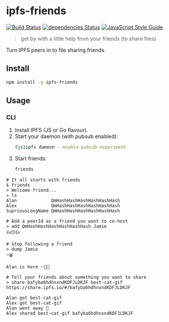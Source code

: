 # ipfs-friends

[![Build Status](https://travis-ci.org/tableflip/ipfs-friends.svg?branch=master)](https://travis-ci.org/tableflip/ipfs-friends) [![dependencies Status](https://david-dm.org/tableflip/ipfs-friends/status.svg)](https://david-dm.org/tableflip/ipfs-friends) [![JavaScript Style Guide](https://img.shields.io/badge/code_style-standard-brightgreen.svg)](https://standardjs.com)

> get by with a little help from your friends (to share files)

Turn IPFS peers in to file sharing friends.

## Install

```sh
npm install -g ipfs-friends
```

## Usage

### CLI

1. Install IPFS (JS or Go flavour).
2. Start your daemon (with pubsub enabled):
    ```sh
    (js)ipfs dameon --enable-pubsub-experiment
    ```
3. Start friends:
    ```sh
    friends
    ```

```console
# It all starts with friends
$ friends
> Welcome friend...
> ls
Alan             QmHashHashHashHashHashHash
Alex             QmHashHashHashHashHashHash
SupriousLongName QmHashHashHashHashHashHash

# Add a peerId as a friend you want to co-host
> add QmHashHashHashHashHashHash Jamie
👍😙👍

# Stop following a friend
> dump Jamie
💦🗑

Alan is here ✨🎷🐩

# Tell your friends about something you want to share
> share bafyba6hdhnxndKDFJLDKJF best-cat-gif
https://share.ipfs.io/#/bafyba6hdhnxndKDFJLDKJF

Alan got best-cat-gif
Alex got best-cat-gif
Alan went away 👋
Alex shared best-cat-gif bafyba6hdhnxndKDFJLDKJF
```
